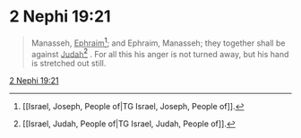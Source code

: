 # 2 Nephi 19:21

> Manasseh, <u>Ephraim</u>[^a]; and Ephraim, Manasseh; they together shall be against <u>Judah</u>[^b] . For all this his anger is not turned away, but his hand is stretched out still.

[2 Nephi 19:21](https://www.churchofjesuschrist.org/study/scriptures/bofm/2-ne/19?lang=eng&id=p21#p21)


[^a]: [[Israel, Joseph, People of|TG Israel, Joseph, People of]].  
[^b]: [[Israel, Judah, People of|TG Israel, Judah, People of]].  
